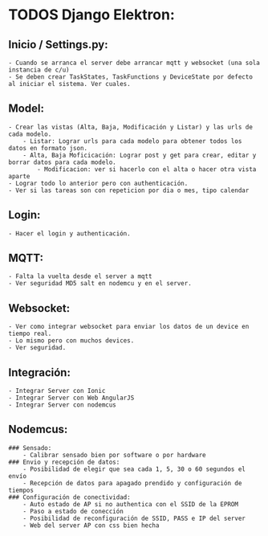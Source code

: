 # TODOS Django Elektron:

## Inicio / Settings.py:
	- Cuando se arranca el server debe arrancar mqtt y websocket (una sola instancia de c/u)
	- Se deben crear TaskStates, TaskFunctions y DeviceState por defecto al iniciar el sistema. Ver cuales.

## Model:
	- Crear las vistas (Alta, Baja, Modificación y Listar) y las urls de cada modelo.
		- Listar: Lograr urls para cada modelo para obtener todos los datos en formato json.
		- Alta, Baja Moficicación: Lograr post y get para crear, editar y borrar datos para cada modelo.
			- Modificacion: ver si hacerlo con el alta o hacer otra vista aparte
	- Lograr todo lo anterior pero con authenticación.
	- Ver si las tareas son con repeticion por dia o mes, tipo calendar

## Login:
	- Hacer el login y authenticación.

## MQTT:
	- Falta la vuelta desde el server a mqtt
	- Ver seguridad MD5 salt en nodemcu y en el server.

## Websocket:
	- Ver como integrar websocket para enviar los datos de un device en tiempo real.
	- Lo mismo pero con muchos devices.
	- Ver seguridad.

## Integración:
	- Integrar Server con Ionic
	- Integrar Server con Web AngularJS
	- Integrar Server con nodemcus

## Nodemcus:
	### Sensado:
		- Calibrar sensado bien por software o por hardware
	### Envio y recepción de datos:
		- Posibilidad de elegir que sea cada 1, 5, 30 o 60 segundos el envío
		- Recepción de datos para apagado prendido y configuración de tiempos
	### Configuración de conectividad:
		- Auto estado de AP si no authentica con el SSID de la EPROM
		- Paso a estado de conección
		- Posibilidad de reconfiguración de SSID, PASS e IP del server
		- Web del server AP con css bien hecha
